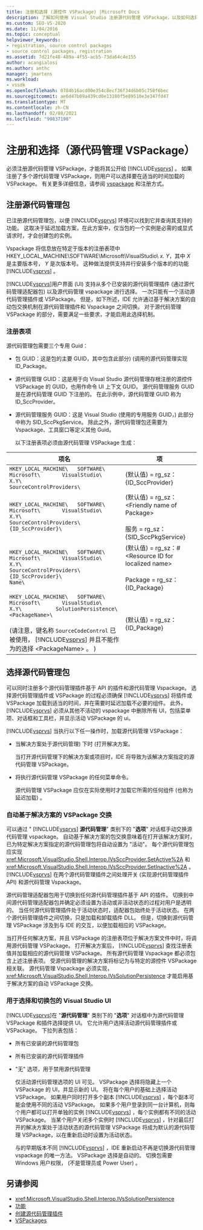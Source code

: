 ```yaml
---
title: 注册和选择 (源控件 VSPackage) |Microsoft Docs
description: 了解如何使用 Visual Studio 注册源代码管理 VSPackage，以及如何选择要从多个已注册源代码管理包加载的包。
ms.custom: SEO-VS-2020
ms.date: 11/04/2016
ms.topic: conceptual
helpviewer_keywords:
- registration, source control packages
- source control packages, registration
ms.assetid: 7d21fe48-489a-4f55-acb5-73da64c4e155
author: acangialosi
ms.author: anthc
manager: jmartens
ms.workload:
- vssdk
ms.openlocfilehash: 0784b16acd00e354c8ecf36f34d6b05c750f6bec
ms.sourcegitcommit: ae6d47b09a439cd0e13180f5e89510e3e347fd47
ms.translationtype: MT
ms.contentlocale: zh-CN
ms.lasthandoff: 02/08/2021
ms.locfileid: "99837198"
---
```

# <a name="registration-and-selection-source-control-vspackage"></a>注册和选择（源代码管理 VSPackage）
必须注册源代码管理 VSPackage，才能将其公开给 [!INCLUDE[vsprvs](../../code-quality/includes/vsprvs_md.md)] 。 如果注册了多个源代码管理 VSPackage，则用户可以选择要在适当的时间加载的 VSPackage。 有关更多详细信息，请参阅 [vspackage](../../extensibility/internals/vspackages.md) 和注册方式。

## <a name="registering-a-source-control-package"></a>注册源代码管理包
 已注册源代码管理包，以便 [!INCLUDE[vsprvs](../../code-quality/includes/vsprvs_md.md)] 环境可以找到它并查询其支持的功能。 这取决于延迟加载方案，在此方案中，仅当包的一个实例是必需的或显式请求时，才会创建包的实例。

 Vspackage 将信息放在特定于版本的注册表项中 HKEY_LOCAL_MACHINE\SOFTWARE\Microsoft\VisualStudio\\ *x. Y*，其中 *X* 是主要版本号， *Y* 是次版本号。 这种做法提供支持并行安装多个版本的的功能 [!INCLUDE[vsprvs](../../code-quality/includes/vsprvs_md.md)] 。

 [!INCLUDE[vsprvs](../../code-quality/includes/vsprvs_md.md)]用户界面 (UI) 支持从多个已安装的源代码管理插件 (通过源代码管理适配器包) 以及源代码管理 vspackage 进行选择。 一次只能有一个活动源代码管理插件或 VSPackage。 但是，如下所述，IDE 允许通过基于解决方案的自动包交换机制在源代码管理插件和 Vspackage 之间切换。 对于源代码管理 VSPackage 的部分，需要满足一些要求，才能启用此选择机制。

### <a name="registry-entries"></a>注册表项
 源代码管理包需要三个专用 Guid：

- 包 GUID：这是包的主要 GUID，其中包含此部分)  (调用的源代码管理实现 ID_Package。

- 源代码管理 GUID：这是用于向 Visual Studio 源代码管理存根注册的源控件 VSPackage 的 GUID，也用作命令 UI 上下文 GUID。 源代码管理服务 GUID 是在源代码管理 GUID 下注册的。 在此示例中，源代码管理 GUID 称为 ID_SccProvider。

- 源代码管理服务 GUID：这是 Visual Studio (使用的专用服务 GUID，) 此部分中称为 SID_SccPkgService。 除此之外，源代码管理包还需要为 Vspackage、工具窗口等定义其他 Guid。

  以下注册表项必须由源代码管理 VSPackage 生成：

| 项名 | 项 |
| - | - |
| `HKEY_LOCAL_MACHINE\   SOFTWARE\     Microsoft\       VisualStudio\         X.Y\           SourceControlProviders\` |  (默认值) = rg_sz： {ID_SccProvider} |
| `HKEY_LOCAL_MACHINE\   SOFTWARE\     Microsoft\       VisualStudio\         X.Y\           SourceControlProviders\             {ID_SccProvider}\` |  (默认值) = rg_sz：\<Friendly name of Package><br /><br /> 服务 = rg_sz： {SID_SccPkgService} |
| `HKEY_LOCAL_MACHINE\   SOFTWARE\     Microsoft\       VisualStudio\         X.Y\           SourceControlProviders\             {ID_SccProvider}\               Name\` |  (默认值) = rg_sz：#\<Resource ID for localized name><br /><br /> Package = rg_sz： {ID_Package} |
| `HKEY_LOCAL_MACHINE\   SOFTWARE\     Microsoft\       VisualStudio\         X.Y\           SolutionPersistence\             <PackageName>\`<br /><br />  (请注意，键名称 `SourceCodeControl` 已被使用， [!INCLUDE[vsprvs](../../code-quality/includes/vsprvs_md.md)] 并且不能作为的选择 \<PackageName> 。 )  |  (默认值) = rg_sz： {ID_Package} |

## <a name="selecting-a-source-control-package"></a>选择源代码管理包
 可以同时注册多个源代码管理插件基于 API 的插件和源代码管理 Vspackage。 选择源代码管理插件或 VSPackage 的过程必须确保 [!INCLUDE[vsprvs](../../code-quality/includes/vsprvs_md.md)] 将插件或 VSPackage 加载到适当的时间，并在需要时延迟加载不必要的组件。 此外， [!INCLUDE[vsprvs](../../code-quality/includes/vsprvs_md.md)] 必须从其他不活动的 vspackage 中删除所有 UI，包括菜单项、对话框和工具栏，并显示活动 VSPackage 的 ui。

 [!INCLUDE[vsprvs](../../code-quality/includes/vsprvs_md.md)] 当执行以下任一操作时，加载源代码管理 VSPackage：

- 当解决方案处于源代码管理) 下时 (打开解决方案。

   当打开源代码管理下的解决方案或项目时，IDE 将导致为该解决方案指定的源代码管理 VSPackage。

- 将执行源代码管理 VSPackage 的任何菜单命令。

  源代码管理 VSPackage 应仅在实际使用时才加载它所需的任何组件 (也称为延迟加载) 。

### <a name="automatic-solution-based-vspackage-swapping"></a>自动基于解决方案的 VSPackage 交换
 可以通过 " [!INCLUDE[vsprvs](../../code-quality/includes/vsprvs_md.md)] **源代码管理**" 类别下的 "**选项**" 对话框手动交换源代码管理 vspackage。 自动基于解决方案的包交换意味着在打开该解决方案时，已为特定解决方案指定的源代码管理包将自动设置为 "活动"。 每个源代码管理包应实现 <xref:Microsoft.VisualStudio.Shell.Interop.IVsSccProvider.SetActive%2A> 和 <xref:Microsoft.VisualStudio.Shell.Interop.IVsSccProvider.SetInactive%2A> 。 [!INCLUDE[vsprvs](../../code-quality/includes/vsprvs_md.md)] 在两个源代码管理插件之间处理开关 (实现源代码管理插件 API) 和源代码管理 Vspackage。

 源代码管理适配器包用于切换到任何源代码管理插件基于 API 的插件。 切换到中间源代码管理适配器包并确定必须设置为活动或非活动状态的过程对用户是透明的。 当任何源代码管理插件处于活动状态时，适配器包始终处于活动状态。 在两个源代码管理插件之间切换，只是加载和卸载插件 DLL。 但是，切换到源代码管理 VSPackage 涉及到与 IDE 的交互，以便加载相应的 VSPackage。

 当打开任何解决方案，并且 VSPackage 的注册表项位于解决方案文件中时，将调用源代码管理 VSPackage。 打开解决方案后， [!INCLUDE[vsprvs](../../code-quality/includes/vsprvs_md.md)] 查找注册表值并加载相应的源代码管理 VSPackage。 所有源代码管理 Vspackage 都必须包含上述注册表项。 受源代码管理的解决方案将标记为与特定的源控件 VSPackage 相关联。 源代码管理 Vspackage 必须实现， <xref:Microsoft.VisualStudio.Shell.Interop.IVsSolutionPersistence> 才能启用基于解决方案的自动 VSPackage 交换。

### <a name="visual-studio-ui-for-package-selection-and-switching"></a>用于选择和切换包的 Visual Studio UI
 [!INCLUDE[vsprvs](../../code-quality/includes/vsprvs_md.md)]在 "**源代码管理**" 类别下的 "**选项**" 对话框中为源代码管理 VSPackage 和插件选择提供 UI。 它允许用户选择活动源代码管理插件或 VSPackage。 下拉列表包括：

- 所有已安装的源代码管理包

- 所有已安装的源代码管理插件

- "无" 选项，用于禁用源代码管理

  仅活动源代码管理选项的 UI 可见。 VSPackage 选择将隐藏上一个 VSPackage 的 UI，并显示新的 UI。 将在每个用户的基础上选择活动 VSPackage。 如果用户同时打开多个副本 [!INCLUDE[vsprvs](../../code-quality/includes/vsprvs_md.md)] ，每个副本可能会使用不同的活动 VSPackage。 如果多个用户登录到同一台计算机，则每个用户都可以打开单独的实例 [!INCLUDE[vsprvs](../../code-quality/includes/vsprvs_md.md)] ，每个实例都有不同的活动 VSPackage。 当某个用户关闭多个实例时 [!INCLUDE[vsprvs](../../code-quality/includes/vsprvs_md.md)] ，针对最后打开的解决方案处于活动状态的源代码管理 VSPackage 将成为默认的源代码管理 VSPackage，以在重新启动时设置为活动状态。

  与的早期版本不同 [!INCLUDE[vsprvs](../../code-quality/includes/vsprvs_md.md)] ，IDE 重新启动不再是切换源代码管理 vspackage 的唯一方法。 VSPackage 选择是自动的。 切换包需要 Windows 用户权限， (不是管理员或 Power User) 。

## <a name="see-also"></a>另请参阅
- <xref:Microsoft.VisualStudio.Shell.Interop.IVsSolutionPersistence>
- [功能](../../extensibility/internals/source-control-vspackage-features.md)
- [创建源代码管理插件](../../extensibility/internals/creating-a-source-control-plug-in.md)
- [VSPackages](../../extensibility/internals/vspackages.md)
